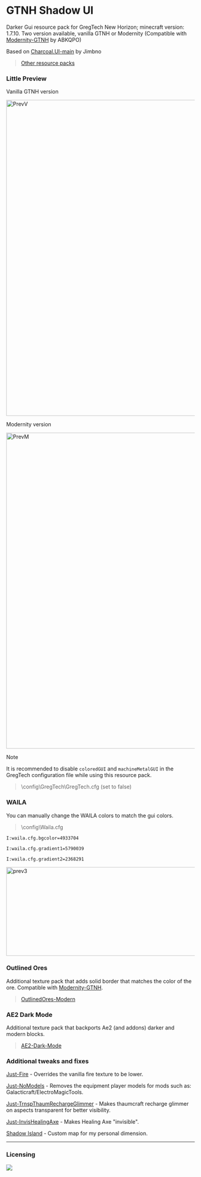 # GTNH Shadow UI
  Darker Gui resource pack for GregTech New Horizon; minecraft version: 1.7.10. Two version available, vanilla GTNH or Modernity (Compatible with [Modernity-GTNH](https://github.com/ABKQPO/Modernity-GTNH) by ABKQPO)

Based on [Charcoal.UI-main](https://github.com/Jimbno/Charcoal.UI) by Jimbno


> [Other resource packs](https://wiki.gtnewhorizons.com/wiki/Resource_Packs)


### Little Preview 
Vanilla GTNH version

<img width="744" height="843" alt="PrevV" src="https://github.com/user-attachments/assets/39679340-9895-4eab-8f0b-6b9c7759fcbf" />


Modernity version

<img width="744" height="843" alt="PrevM" src="https://github.com/user-attachments/assets/7f7b43b2-2513-4cd3-af40-2e71761b51ba" />

> [!NOTE]
> It is recommended to disable `coloredGUI` and `machineMetalGUI` in the GregTech configuration file while using this resource pack.
> 
> > \config\GregTech\GregTech.cfg (set to false)

### WAILA
You can manually change the WAILA colors to match the gui colors.
> \config\Waila.cfg

`I:waila.cfg.bgcolor=4933704`

`I:waila.cfg.gradient1=5790039`

`I:waila.cfg.gradient2=2368291`

<img width="597" height="237" alt="prev3" src="https://github.com/user-attachments/assets/2c7eb456-9a04-4a21-91c2-2e6f26ce7ea8" />

### Outlined Ores
Additional texture pack that adds solid border that matches the color of the ore. Compatible with [Modernity-GTNH](https://github.com/ABKQPO/Modernity-GTNH).
> [OutlinedOres-Modern](https://github.com/Ranzuu/OutlinedOres-Modern)

### AE2 Dark Mode
Additional texture pack that backports Ae2 (and addons) darker and modern blocks.
> [AE2-Dark-Mode](https://github.com/Ranzuu/AE2-Dark-Mode)

### Additional tweaks and fixes
[Just-Fire](https://github.com/Ranzuu/Shadow-UI/releases/tag/Just-Fire) - Overrides the vanilla fire texture to be lower.

[Just-NoModels](https://github.com/Ranzuu/Shadow-UI/releases/tag/Just-NoModels) - Removes the equipment player models for mods such as: Galacticraft/ElectroMagicTools.

[Just-TrnspThaumRechargeGlimmer](https://github.com/Ranzuu/Shadow-UI/releases/tag/Just-TrnspThaumRechargeGlimmer) - Makes thaumcraft recharge glimmer on aspects transparent for better visibility.

[Just-InvisHealingAxe](https://github.com/Ranzuu/Shadow-UI/releases/tag/Just-InvisHealingAxe) - Makes Healing Axe "invisible".

[Shadow Island](https://github.com/Ranzuu/Shadow-UI/releases/tag/Shadow_Island) - Custom map for my personal dimension.

---
### Licensing

[![](https://img.shields.io/badge/License-CC%20BY--NC--SA%204.0-yellow.svg?style=flat-square)](https://creativecommons.org/licenses/by-nc-sa/4.0/)

